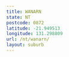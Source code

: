 ```yaml
---
title: WANARN
state: NT
postcode: 0872
latitude: -21.949513
longitude: 131.298809
url: /nt/wanarn/
layout: suburb
---
```

